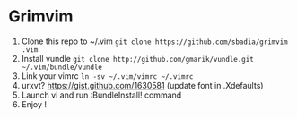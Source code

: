 # Grimvim

1. Clone this repo to ~/.vim `git clone https://github.com/sbadia/grimvim .vim`
2. Install vundle `git clone http://github.com/gmarik/vundle.git ~/.vim/bundle/vundle`
3. Link your vimrc `ln -sv ~/.vim/vimrc ~/.vimrc`
4. urxvt? https://gist.github.com/1630581 (update font in .Xdefaults)
5. Launch vi and run :BundleInstall! command
6. Enjoy !
